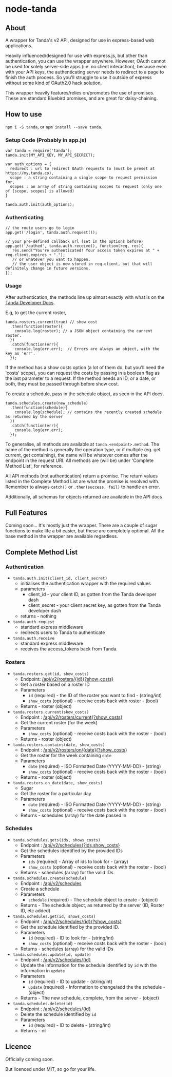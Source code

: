 # node-tanda

## About
A wrapper for Tanda's v2 API, designed for use in express-based web applications.

Heavily influenced/designed for use with express.js, but other than authentication, you can use the wrapper anywhere.
However, OAuth cannot be used for solely server-side apps (i.e. no client interaction), because even with your API keys,
the authenticating server needs to redirect to a page to finish the auth process.  So you'll struggle to use it outside
of express without some kind of OAuth2.0 hack solution.

This wrapper heavily features/relies on/promotes the use of promises.  These are standard Bluebird promises, and are
great for daisy-chaining.

## How to use

`npm i -S tanda`, or `npm install --save tanda`.

### Setup Code (Probably in app.js)
```
var tanda = require('tanda');
tanda.init(MY_API_KEY, MY_API_SECRECT);

var auth_options = {
  redirect : url to redirect OAuth requests to (must be preset at https://my.tanda.co),
  scope : a string containing a single scope to request permission for,
  scopes : an array of string containing scopes to request (only one of [scope, scopes] is allowed)
}

tanda.auth.init(auth_options);
```

### Authenticating
```
// the route users go to login
app.get('/login', tanda.auth.request());

// your pre-defined callback url (set in the options before)
app.get('/authed', tanda.auth.receive(), function(req, res){
   res.send("You're authenticated! Your access token expires at " + req.client.expires + ".");
   // or whatever you want to happen.
   // the user object is now stored in req.client, but that will definitely change in future versions.
});
```

### Usage
After authentication, the methods line up almost exactly with what is on the
[Tanda Developer Docs](https://my.tanda.co/api/v2/documentation).

E.g, to get the current roster,
```
tanda.rosters.current(true) // show cost
  .then(function(roster){
    console.log(roster); // a JSON object containing the current roster.
  })
  .catch(function(err){
    console.log(err.err);  // Errors are always an object, with the key as 'err'.
  });
```

If the method has a show costs option (a lot of them do, but you'll need the 'costs' scope), you can request the costs
 by passing in a boolean flag as the last parameter to a request.  If the method needs an ID, or a date, or both, they
 must be passed through before show cost.

To create a schedule, pass in the schedule object, as seen in the API docs,
```
tanda.schedules.create(new_schedule)
  .then(function(schedule){
    console.log(schedule); // contains the recently created schedule as returned by the server
  })
  .catch(function(err){
    console.log(err.err);
  });
```

To generalise, all methods are available at `tanda.<endpoint>.method`.  The name of the method is generally the
operation type, or if multiple (eg. get current, get containing), the name will be whatever comes after the endpoint in
the request URI.  All methods are (will be) under 'Complete Method List', for reference.

All API methods (not authentication) return a promise.  The return values listed in the Complete Method List are what
the promise is resolved with.  Remember to always `catch()` or `.then(success, fail)` to handle an error.

Additionally, all schemas for objects returned are available in the API docs

## Full Features
Coming soon...
It's mostly just the wrapper.  There are a couple of sugar functions to make life a bit easier, but these are completely
optional.  All the base method in the wrapper are available regardless.

## Complete Method List
### Authentication
* `tanda.auth.init(client_id, client_secret)`
    * initialises the authentication wrapper with the required values
    * parameters
        * client_id - your client ID, as gotten from the Tanda developer dash
        * client_secret - your client secret key, as gotten from the Tanda developer dash
    * returns - nothing
* `tanda.auth.request`
    * standard express middleware
    * redirects users to Tanda to authenticate
* `tanda.auth.receive`
    * standard express middleware
    * receives the access_tokens back from Tanda.

### Rosters
* `tanda.rosters.get(id, show_costs)`
    * Endpoint: [/api/v2/rosters/{id}{?show_costs}](https://my.tanda.co/api/v2/documentation#rosters-roster-get)
    * Get a roster based on a roster ID
    * Parameters
        * `id` (required) - the ID of the roster you want to find - (string/int)
        * `show_costs` (optional) - receive costs back with roster - (bool)
    * Returns - roster (object)
* `tanda.rosters.current(show_costs)`
    * Endpoint : [/api/v2/rosters/current{?show_costs}](https://my.tanda.co/api/v2/documentation#rosters-current-roster-get)
    * Get the current roster (for the week)
    * Parameters
        * `show_costs` (optional) - receive costs back with the roster - (bool)
    * Returns - roster (object)
* `tanda.rosters.contains(date, show_costs)`
    * Endpoint : [/api/v2/rosters/on/{date}{?show_costs}](https://my.tanda.co/api/v2/documentation#rosters-roster-that-contains-date-get)
    * Get the roster for the week containing `date`
    * Parameters
        * `date` (required) - ISO Formatted Date (YYYY-MM-DD) - (string)
        * `show_costs` (optional) - receive costs back with the roster - (bool)
    * Returns - roster (object)
* `tanda.rosters.on_date(date, show_costs)`
    * Sugar
    * Get the roster for a particular day
    * Parameters
        * `date` (required) - ISO Formatted Date (YYYY-MM-DD) - (string)
        * `show_costs` (optional) - receive costs back with the roster - (bool)
    * Returns - schedules (array) for the date passed in

### Schedules
* `tanda.schedules.gets(ids, shows_costs)`
    * Endpoint : [/api/v2/schedules{?ids,show_costs}](https://my.tanda.co/api/v2/documentation#schedules-schedule-list)
    * Get the schedules identified by the provided IDs
    * Parameters
        * `ids` (required) - Array of ids to look for - (array)
        * `show_costs` (optional) - receive costs back with the roster - (bool)
    * Returns - schedules (array) for the valid IDs
* `tanda.schedules.create(schedule)`
    * Endpoint : [/api/v2/schedules](https://my.tanda.co/api/v2/documentation#schedules-schedule-list-post)
    * Create a schedule
    * Parameters
        * `schedule` (required) - The schedule object to create - (object)
    * Returns - The schedule object, as returned by the server (ID, Roster ID, etc added)
* `tanda.schedules.get(id, shows_costs)`
    * Endpoint : [/api/v2/schedules/{id}{?show_costs}](https://my.tanda.co/api/v2/documentation#schedules-schedule-get)
    * Get the schedule identified by the provided ID.
    * Parameters
        * `id` (required) - ID to look for - (string/int)
        * `show_costs` (optional) - receive costs back with the roster - (bool)
    * Returns - schedules (array) for the valid IDs
* `tanda.schedules.update(id, update)`
    * Endpoint : [/api/v2/schedules/{id}](https://my.tanda.co/api/v2/documentation#schedules-schedule-put)
    * Update the information for the schedule identified by `id` with the information in `update`
    * Parameters
        * `id` (required) - ID to update - (string/int)
        * `update` (required) - Information to change/add the the schedule - (object)
    * Returns - The new schedule, complete, from the server - (object)
* `tanda.schedules.delete(id)`
    * Endpoint : [/api/v2/schedules/{id}](https://my.tanda.co/api/v2/documentation#schedules-schedule-put)
    * Delete the schedule identified by `id`
    * Parameters
        * `id` (required) - ID to delete - (string/int)
    * Returns - nil

## Licence
Officially coming soon.

But licenced under MIT, so go for your life.